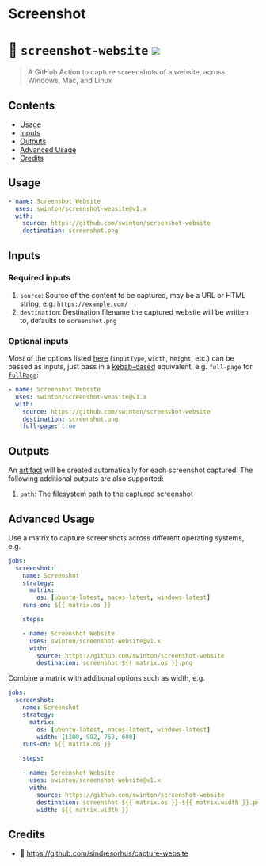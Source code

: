 # Screenshot
# :camera_flash: `screenshot-website` ![](https://github.com/swinton/screenshot-website/workflows/Tests/badge.svg)
> A GitHub Action to capture screenshots of a website, across Windows, Mac, and Linux

## Contents
- [Usage](#usage)
- [Inputs](#inputs)
- [Outputs](#outputs)
- [Advanced Usage](#advanced-usage)
- [Credits](#credits)

## Usage

```yaml
- name: Screenshot Website
  uses: swinton/screenshot-website@v1.x
  with:
    source: https://github.com/swinton/screenshot-website
    destination: screenshot.png
```

## Inputs

### Required inputs

1. `source`: Source of the content to be captured, may be a URL or HTML string, e.g. `https://example.com/`
1. `destination`: Destination filename the captured website will be written to, defaults to `screenshot.png`

### Optional inputs

_Most_ of the options listed [here](https://github.com/sindresorhus/capture-website#options) (`inputType`, `width`, `height`, etc.) can be passed as inputs, just pass in a [kebab-cased](https://en.wikipedia.org/wiki/Letter_case#Special_case_styles) equivalent, e.g. `full-page` for [`fullPage`](https://github.com/sindresorhus/capture-website#fullpage):

```yaml
- name: Screenshot Website
  uses: swinton/screenshot-website@v1.x
  with:
    source: https://github.com/swinton/screenshot-website
    destination: screenshot.png
    full-page: true
```

## Outputs

An [artifact](https://help.github.com/en/actions/configuring-and-managing-workflows/persisting-workflow-data-using-artifacts) will be created automatically for each screenshot captured. The following additional outputs are also supported:

1. `path`: The filesystem path to the captured screenshot

## Advanced Usage

Use a matrix to capture screenshots across different operating systems, e.g.

```yaml
jobs:
  screenshot:
    name: Screenshot
    strategy:
      matrix:
        os: [ubuntu-latest, macos-latest, windows-latest]
    runs-on: ${{ matrix.os }}

    steps:

    - name: Screenshot Website
      uses: swinton/screenshot-website@v1.x
      with:
        source: https://github.com/swinton/screenshot-website
        destination: screenshot-${{ matrix.os }}.png
```

Combine a matrix with additional options such as width, e.g.

```yaml
jobs:
  screenshot:
    name: Screenshot
    strategy:
      matrix:
        os: [ubuntu-latest, macos-latest, windows-latest]
        width: [1200, 992, 768, 600]
    runs-on: ${{ matrix.os }}

    steps:

    - name: Screenshot Website
      uses: swinton/screenshot-website@v1.x
      with:
        source: https://github.com/swinton/screenshot-website
        destination: screenshot-${{ matrix.os }}-${{ matrix.width }}.png
        width: ${{ matrix.width }}
```


## Credits

- :bow: https://github.com/sindresorhus/capture-website
